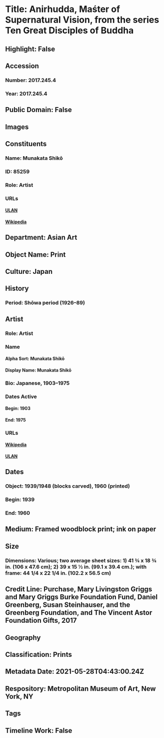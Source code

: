 # Title: Anirhudda, Maśter of Supernatural Vision, from the series Ten Great Disciples of Buddha
## Highlight: False
## Accession
### Number: 2017.245.4
### Year: 2017.245.4
## Public Domain: False
## Images
## Constituents
### Name: Munakata Shikō
### ID: 85259
### Role: Artist
### URLs
#### [ULAN](http://vocab.getty.edu/page/ulan/500105681)
#### [Wikipedia](https://www.wikidata.org/wiki/Q1251247)
## Department: Asian Art
## Object Name: Print
## Culture: Japan
## History
### Period: Shōwa period (1926–89)
## Artist
### Role: Artist
### Name
#### Alpha Sort: Munakata Shikō
#### Display Name: Munakata Shikō
### Bio: Japanese, 1903–1975
### Dates Active
#### Begin: 1903
#### End: 1975
### URLs
#### [Wikipedia](https://www.wikidata.org/wiki/Q1251247)
#### [ULAN](http://vocab.getty.edu/page/ulan/500105681)
## Dates
### Object: 1939/1948 (blocks carved), 1960 (printed)
### Begin: 1939
### End: 1960
## Medium: Framed woodblock print; ink on paper
## Size
### Dimensions: Various; two average sheet sizes: 1) 41 ¾ x 18 ¾ in. (106 x 47.6 cm); 2) 39 x 15 ½ in. (99.1 x 39.4 cm.); with frame: 44 1/4 x 22 1/4 in. (102.2 x 56.5 cm)
## Credit Line: Purchase, Mary Livingston Griggs and Mary Griggs Burke Foundation Fund, Daniel Greenberg, Susan Steinhauser, and the Greenberg Foundation, and The Vincent Astor Foundation Gifts, 2017
## Geography
## Classification: Prints
## Metadata Date: 2021-05-28T04:43:00.24Z
## Respository: Metropolitan Museum of Art, New York, NY
## Tags
## Timeline Work: False